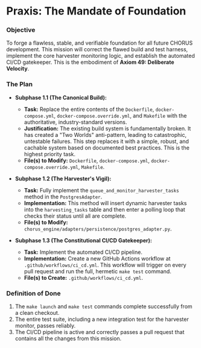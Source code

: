 # Praxis: The Mandate of Foundation

### Objective

To forge a flawless, stable, and verifiable foundation for all future CHORUS development. This mission will correct the flawed build and test harness, implement the core harvester monitoring logic, and establish the automated CI/CD gatekeeper. This is the embodiment of **Axiom 49: Deliberate Velocity**.

### The Plan

- **Subphase 1.1 (The Canonical Build):**

  - **Task:** Replace the entire contents of the `Dockerfile`, `docker-compose.yml`, `docker-compose.override.yml`, and `Makefile` with the authoritative, industry-standard versions.
  - **Justification:** The existing build system is fundamentally broken. It has created a "Two Worlds" anti-pattern, leading to catastrophic, untestable failures. This step replaces it with a simple, robust, and cachable system based on documented best practices. This is the highest priority task.
  - **File(s) to Modify:** `Dockerfile`, `docker-compose.yml`, `docker-compose.override.yml`, `Makefile`.

- **Subphase 1.2 (The Harvester's Vigil):**

  - **Task:** Fully implement the `queue_and_monitor_harvester_tasks` method in the `PostgresAdapter`.
  - **Implementation:** This method will insert dynamic harvester tasks into the `harvesting_tasks` table and then enter a polling loop that checks their status until all are complete.
  - **File(s) to Modify:** `chorus_engine/adapters/persistence/postgres_adapter.py`.

- **Subphase 1.3 (The Constitutional CI/CD Gatekeeper):**
  - **Task:** Implement the automated CI/CD pipeline.
  - **Implementation:** Create a new GitHub Actions workflow at `.github/workflows/ci_cd.yml`. This workflow will trigger on every pull request and run the full, hermetic `make test` command.
  - **File(s) to Create:** `.github/workflows/ci_cd.yml`.

### Definition of Done

1.  The `make launch` and `make test` commands complete successfully from a clean checkout.
2.  The entire test suite, including a new integration test for the harvester monitor, passes reliably.
3.  The CI/CD pipeline is active and correctly passes a pull request that contains all the changes from this mission.
